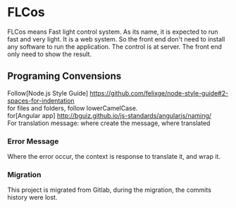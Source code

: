 # FLCos
FLCos means Fast light control system.
As its name, it is expected to run fast and very light.
It is a web system. So the front end don't need to install any software to run the application.
The control is at server. The front end only need to show the result.

## Programing Convensions  
Follow[Node.js Style Guide] https://github.com/felixge/node-style-guide#2-spaces-for-indentation   
  for files and folders, follow lowerCamelCase.  
for[Angular app] http://bguiz.github.io/js-standards/angularjs/naming/  
For translation message: where create the message, where translated 

### Error Message  
Where the error occur, the context is response to translate it, and wrap it. 

### Migration
This project is migrated from Gitlab, during the migration, the commits history were lost.
